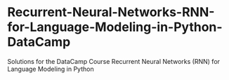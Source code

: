 # Recurrent-Neural-Networks-RNN-for-Language-Modeling-in-Python-DataCamp

Solutions for the DataCamp Course Recurrent Neural Networks (RNN) for Language Modeling in Python
